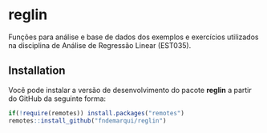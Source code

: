 
<!-- README.md is generated from README.Rmd. Please edit that file -->

# reglin

<!-- badges: start -->
<!-- badges: end -->

Funções para análise e base de dados dos exemplos e exercícios
utilizados na disciplina de Análise de Regressão Linear (EST035).

## Installation

Você pode instalar a versão de desenvolvimento do pacote **reglin** a
partir do GitHub da seguinte forma:

``` r
if(!require(remotes)) install.packages("remotes")
remotes::install_github("fndemarqui/reglin")
```
